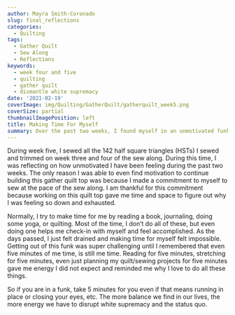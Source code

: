 ```yaml
---
author: Mayra Smith-Coronado
slug: final_reflections
categories:
  - Quilting
tags:
  - Gather Quilt
  - Sew Along
  - Reflections
keywords:
  - week four and five
  - quilting
  - gather quilt
  - dismantle white supremacy
date: '2021-02-19'
coverImage: img/Quilting/GatherQuilt/gatherquilt_week5.png
coverSize: partial
thumbnailImagePosition: left
title: Making Time For Myself
summary: Over the past two weeks, I found myself in an unmotivated funk. Thanks to sewing these strips together, I gave myself time to reflect and find balance as I remembered the power of five minutes.
---
```


During week five, I sewed all the 142 half square triangles (HSTs) I sewed and trimmed on week three and four of the sew along. During this time, I was reflecting on how unmotivated I have been feeling during the past two weeks. The only reason I was able to even find motivation to continue building this gather quilt top was because I made a commitment to myself to sew at the pace of the sew along. I am thankful for this commitment because working on this quilt top gave me time and space to figure out why I was feeling so down and exhausted. 

Normally, I try to make time for me by reading a book, journaling, doing some yoga, or quilting. Most of the time, I don’t do all of these, but even doing one helps me check-in with myself and feel accomplished. As the days passed, I just felt drained and making time for myself felt impossible. Getting out of this funk was super challenging until I remembered that even five minutes of me time, is still me time. Reading for five minutes, stretching for five minutes, even just planning my quilt/sewing projects for five minutes gave me energy I did not expect and reminded me why I love to do all these things. 

So if you are in a funk, take 5 minutes for you even if that means running in place or closing your eyes, etc. The more balance we find in our lives, the more energy we have to disrupt white supremacy and the status quo. 


